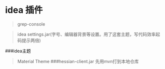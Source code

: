 idea 插件
==
>grep-console


>idea settings.jar(字号、编辑器背景等设置。用了这套主题，写代码效率起码提示两倍)

###idea主题
>Material Theme
###hessian-client.jar
>先用mvn打到本地仓库